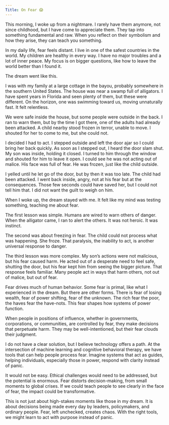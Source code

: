 ```yaml
---
Title: On Fear 😱
---
```



This morning, I woke up from a nightmare. I rarely have them anymore, not since childhood, but I have come to appreciate them. They tap into something fundamental and raw. When you reflect on their symbolism and how they arise, they can teach you something.

In my daily life, fear feels distant. I live in one of the safest countries in the world. My children are healthy in every way. I have no major troubles and a lot of inner peace. My focus is on bigger questions, like how to leave the world better than I found it.

The dream went like this.

I was with my family at a large cottage in the bayou, probably somewhere in the southern United States. The house was near a swamp full of alligators. I have spent years in Florida and seen plenty of them, but these were different. On the horizon, one was swimming toward us, moving unnaturally fast. It felt relentless.

We were safe inside the house, but some people were outside in the back. I ran to warn them, but by the time I got there, one of the adults had already been attacked. A child nearby stood frozen in terror, unable to move. I shouted for her to come to me, but she could not.

I decided I had to act. I stepped outside and left the door ajar so I could bring her back quickly. As soon as I stepped out, I heard the door slam shut. My son was inside, holding it closed. I turned to him through the window and shouted for him to leave it open. I could see he was not acting out of malice. His face was full of fear. He was frozen, just like the child outside.

I yelled until he let go of the door, but by then it was too late. The child had been attacked. I went back inside, angry, not at his fear but at the consequences. Those few seconds could have saved her, but I could not tell him that. I did not want the guilt to weigh on him.

When I woke up, the dream stayed with me. It felt like my mind was testing something, teaching me about fear.

The first lesson was simple. Humans are wired to warn others of danger. When the alligator came, I ran to alert the others. It was not heroic. It was instinct.

The second was about freezing in fear. The child could not process what was happening. She froze. That paralysis, the inability to act, is another universal response to danger.

The third lesson was more complex. My son’s actions were not malicious, but his fear caused harm. He acted out of a desperate need to feel safe, shutting the door, but his fear kept him from seeing the bigger picture. That response feels familiar. Many people act in ways that harm others, not out of malice, but out of fear.

Fear drives much of human behavior. Some fear is primal, like what I experienced in the dream. But there are other forms. There is fear of losing wealth, fear of power shifting, fear of the unknown. The rich fear the poor, the haves fear the have-nots. This fear shapes how systems of power function.

When people in positions of influence, whether in governments, corporations, or communities, are controlled by fear, they make decisions that perpetuate harm. They may be well-intentioned, but their fear clouds their judgment.

I do not have a clear solution, but I believe technology offers a path. At the intersection of machine learning and cognitive behavioral therapy, we have tools that can help people process fear. Imagine systems that act as guides, helping individuals, especially those in power, respond with clarity instead of panic.

It would not be easy. Ethical challenges would need to be addressed, but the potential is enormous. Fear distorts decision-making, from small moments to global crises. If we could teach people to see clearly in the face of fear, the impact could be transformative.

This is not just about high-stakes moments like those in my dream. It is about decisions being made every day by leaders, policymakers, and ordinary people. Fear, left unchecked, creates chaos. With the right tools, we might learn to act with purpose instead of panic.